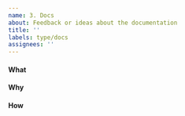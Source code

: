 ```yaml
---
name: 3. Docs
about: Feedback or ideas about the documentation
title: ''
labels: type/docs
assignees: ''
---
```


<!--    Instructions                                -->
<!--                                                -->
<!-- 1. Remove sections/details you do not complete -->
<!-- 2. Add sections/details useful to you          -->

#### What

#### Why

#### How
